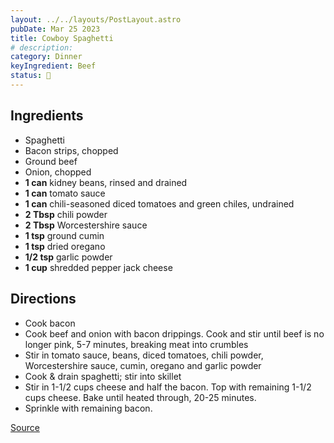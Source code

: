 ```yaml
---
layout: ../../layouts/PostLayout.astro
pubDate: Mar 25 2023
title: Cowboy Spaghetti
# description: 
category: Dinner
keyIngredient: Beef
status: 🤩
---
```


## Ingredients
<!-- Tablespoons = Tbsp | Teaspons = tsp | Cup = cup | lb/oz/g = lowercase -->
- Spaghetti
- Bacon strips, chopped
- Ground beef
- Onion, chopped
- **1 can** kidney beans, rinsed and drained
- **1 can** tomato sauce
- **1 can** chili-seasoned diced tomatoes and green chiles, undrained
- **2 Tbsp** chili powder
- **2 Tbsp** Worcestershire sauce
- **1 tsp** ground cumin
- **1 tsp** dried oregano
- **1/2 tsp** garlic powder
- **1 cup** shredded pepper jack cheese

## Directions
- Cook bacon
- Cook beef and onion with bacon drippings. Cook and stir until beef is no longer pink, 5-7 minutes, breaking meat into crumbles
- Stir in tomato sauce, beans, diced tomatoes, chili powder, Worcestershire sauce, cumin, oregano and garlic powder
- Cook & drain spaghetti; stir into skillet
- Stir in 1-1/2 cups cheese and half the bacon. Top with remaining 1-1/2 cups cheese. Bake until heated through, 20-25 minutes.
- Sprinkle with remaining bacon.

[Source](https://www.tasteofhome.com/recipes/cowboy-spaghetti/)


